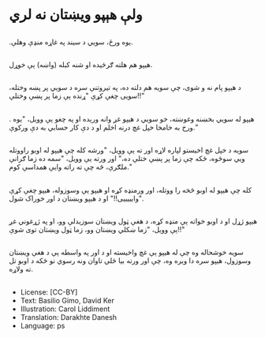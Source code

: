 # ولې هېپو ویښتان نه لري

##
.یوه ورځ، سويي د سیند په غاړه منډې وهلې.

##

هیپو هم هلته ګرځيده او شنه کبله (واښه) ېې خوړل.

##

د هیپو پام نه و شوی، چې سویه هم دلته ده، په تیروتنې سره د سويي پر پښه وختله، سويی چغې کړې "ړنده ېې زما پر پښې وختلې!!"
##
.
هیپو له سويي بخښنه وغوښته، خو سويي د هيپو غږ وانه ورېده او په چغو ېې وویل، "یوه ورخ به خامخا خپل غچ درنه اخلم او د دې کار حسابي به دې ورکوې."

##

سویه د خپل غچ اخیستو لپاره لاړه اور ته ېې وویل، "ورشه کله چې هیپو له اوبو راووتله ويي سوځوه، ځکه چې زما پر پښې ختلې ده،" اور ورته یې وویل، "سمه ده زما ګرانې ملګرې، څه چې ته راته وايې همداسې کوم."

##
کله چې هیپو له اوبو څخه را ووتله، اور ورمنډه کړه او هیپو ېې وسوزوله، هیپو چغې کړې "وایییییی!!" او د هیپو ويښتان د اور خوراک شول.

##

هیپو ژړل او د اوبو خواته ېې منډه کړه، د هغې ټول ویښتان سوزیدلې وو، او په ژړغوني غږ ېې وویل، "زما ښکلي ويښتان وو، زما ټول ويښتان توى شوې!!"

##
سویه خوشحاله وه چې له هیپو ېې غچ واخیسته او د اور په واسطه ېې د هغې ويښتان وسوزول، هیپو سره دا ویره وه، چې اور ورته بيا ځلي تاوان ونه رسوي نو ځکه د اوبو تل ته ولاړه.

##
* License: [CC-BY]
* Text: Basilio Gimo, David Ker
* Illustration: Carol Liddiment
* Translation: Darakhte Danesh
* Language: ps
